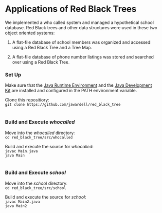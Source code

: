 # Applications of  Red Black Trees

We implemented a who called system and managed a hypothetical school database. Red Black trees and other data structures were used in these two object oriented systems:

1. A flat-file database of school members was organized and accessed using a Red Black Tree and a Tree Map. 

2. A flat-file database of phone number listings was stored and searched over using a Red Black Tree. 



### Set Up
Make sure that the [Java Runtime Environment](https://java.com/en/ "Java Runtime Environment") and the [Java Development Kit](http://www.oracle.com/technetwork/java/javase/downloads/jdk8-downloads-2133151.html "Java Development Kit") are installed and configured in the PATH environment variable. 

Clone this repositiory:<br> 
`git clone https://github.com/jawardell/red_black_tree`<br><br>

### Build and Execute *whocalled*

Move into the *whocalled* directory: <br>
`cd red_black_tree/src/whocalled`<br>

Build and execute the source for *whocalled*:<br> 
`javac Main.java`<br>
`java Main`
<br><br>
### Build and Execute *school*

Move into the *school* directory: <br>
`cd red_black_tree/src/school`

Build and execute the source for *school*:<br> 
`javac Main2.java`<br>
`java Main2`<br>
